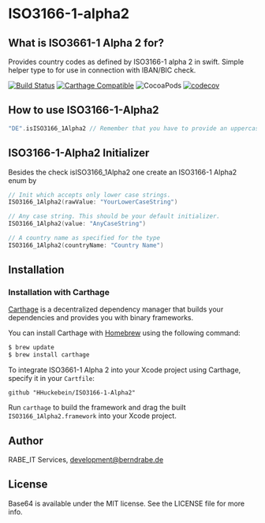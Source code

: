 # ISO3166-1-alpha2
What is ISO3661-1 Alpha 2 for?
-------------------
Provides country codes as defined by ISO3166-1 alpha 2 in swift. Simple helper type to for use in connection with IBAN/BIC check.

[![Build Status](https://travis-ci.org/HHuckebein/ISO3166-1-Alpha2.svg?branch=master)](https://travis-ci.org/HHuckebein/ISO3166-1-Alpha2)
[![Carthage Compatible](https://img.shields.io/badge/Carthage-compatible-4BC51D.svg?style=flat)](https://github.com/Carthage/Carthage)
![CocoaPods](https://img.shields.io/cocoapods/v/ISO3166_1Alpha2.svg)
[![codecov](https://codecov.io/gh/HHuckebein/ISO3166-1-Alpha2/branch/master/graph/badge.svg)](https://codecov.io/gh/HHuckebein/ISO3166-1-Alpha2)

## How to use ISO3166-1-Alpha2

```swift
"DE".isISO3166_1Alpha2 // Remember that you have to provide an uppercase string

```

## ISO3166-1-Alpha2 Initializer

Besides the check isISO3166_1Alpha2 one create an ISO3166-1 Alpha2 enum by

```swift
// Init which accepts only lower case strings.
ISO3166_1Alpha2(rawValue: "YourLowerCaseString")

// Any case string. This should be your default initializer.
ISO3166_1Alpha2(value: "AnyCaseString")

// A country name as specified for the type
ISO3166_1Alpha2(countryName: "Country Name")
```

## Installation

### Installation with Carthage

[Carthage](https://github.com/Carthage/Carthage) is a decentralized dependency manager that builds your dependencies and provides you with binary frameworks.

You can install Carthage with [Homebrew](http://brew.sh/) using the following command:

```bash
$ brew update
$ brew install carthage
```

To integrate ISO3661-1 Alpha 2 into your Xcode project using Carthage, specify it in your `Cartfile`:

```ogdl
github "HHuckebein/ISO3166-1-Alpha2"
```

Run `carthage` to build the framework and drag the built `ISO3166_1Alpha2.framework` into your Xcode project.


## Author

RABE_IT Services, development@berndrabe.de

## License

Base64 is available under the MIT license. See the LICENSE file for more info.
